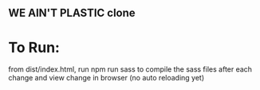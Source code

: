 ## WE AIN'T PLASTIC clone 

# To Run:

from dist/index.html, run npm run sass to compile the sass files after each change and view change in browser (no auto reloading yet)